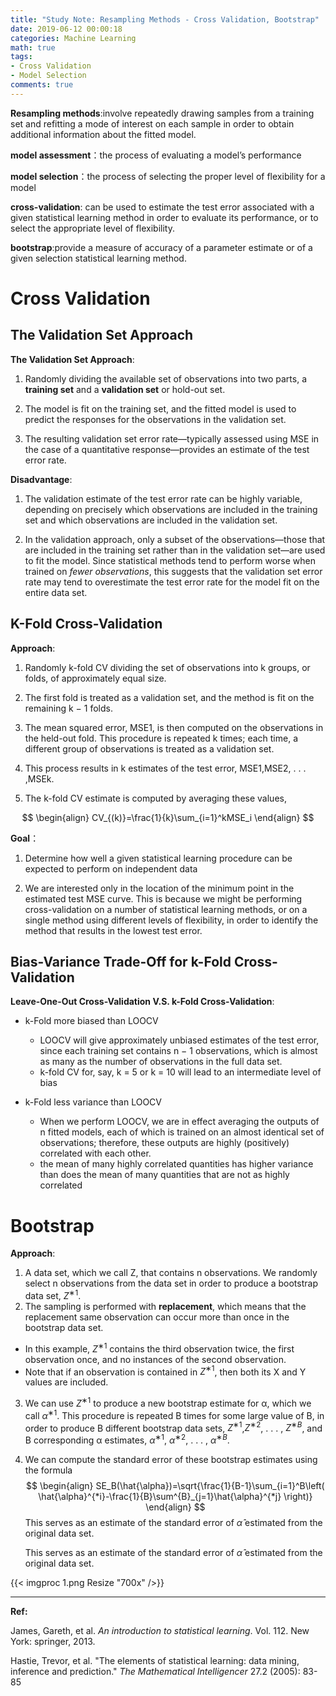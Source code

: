 ```yaml
---
title: "Study Note: Resampling Methods - Cross Validation, Bootstrap"
date: 2019-06-12 00:00:18
categories: Machine Learning
math: true
tags:
- Cross Validation
- Model Selection
comments: true
---
```



**Resampling methods**:involve repeatedly drawing samples from a training set and refitting a mode of interest on each sample in order to obtain additional information about the fitted model.

**model assessment**：the process of evaluating a model’s performance

**model selection**：the process of selecting the proper level of flexibility for a model

**cross-validation**: can be used to estimate the test error associated with a given statistical learning method in order to evaluate its performance, or to select the appropriate level of flexibility.

**bootstrap**:provide a measure of accuracy of a parameter estimate or of a given selection statistical learning method.

<!--more-->

# Cross Validation

## The Validation Set Approach
**The Validation Set Approach**:

1. Randomly dividing the available set of observations into two parts, a **training set** and a **validation set** or hold-out set. 

2. The model is fit on the training set, and the fitted model is used to predict the responses for the observations in the validation set. 

3. The resulting validation set error rate—typically assessed using MSE in the case of a quantitative response—provides an estimate of the test error rate.

**Disadvantage**:

1. The validation estimate of the test error rate can be highly variable, depending on precisely which observations are included in the training set and which observations are included in the validation set.

2. In the validation approach, only a subset of the observations—those
that are included in the training set rather than in the validation
set—are used to fit the model. Since statistical methods tend to perform
worse when trained on *fewer observations*, this suggests that the
validation set error rate may tend to overestimate the test error rate
for the model fit on the entire data set.

## K-Fold Cross-Validation

**Approach**:

1. Randomly k-fold CV dividing the set of observations into k groups, or folds, of approximately equal size. 

2. The first fold is treated as a validation set, and the method is fit on the remaining k − 1 folds. 

3. The mean squared error, MSE1, is then computed on the observations in the held-out fold. This procedure is repeated k times; each time, a different group of observations is treated as a validation set. 

4. This process results in k estimates of the test error, MSE1,MSE2, . . . ,MSEk. 

5. The k-fold CV estimate is computed by averaging these values,

$$
\begin{align}
CV_{(k)}=\frac{1}{k}\sum_{i=1}^kMSE_i
\end{align}
$$

**Goal**：

1. Determine how well a given statistical learning procedure can be expected to perform on independent data

2. We are interested only in the location of the minimum point in the estimated test MSE curve. This is because we
might be performing cross-validation on a number of statistical learning
methods, or on a single method using different levels of flexibility, in order
to identify the method that results in the lowest test error.

## Bias-Variance Trade-Off for k-Fold Cross-Validation

**Leave-One-Out Cross-Validation V.S. k-Fold Cross-Validation**:
- k-Fold more biased than LOOCV
 	- LOOCV will give approximately unbiased estimates of the test error, since each training set contains n − 1 observations, which is almost as many as the number of observations in the full data set.
	 - k-fold CV for, say, k = 5 or k = 10 will lead to an intermediate level of bias

- k-Fold less variance than LOOCV
	 - When we perform LOOCV, we are in effect averaging the outputs of n fitted models, each of which is trained on an almost identical set of observations; therefore, these outputs are highly (positively) correlated with each other.
	 - the mean of many highly correlated quantities has higher variance than does the mean of many quantities that are not as highly correlated





# Bootstrap

**Approach**:

1. A data set, which we call Z, that contains n observations. We randomly select n observations from the data set in order to produce a bootstrap data set, $Z^{∗1}$. 
2. The sampling is performed with **replacement**, which means that the replacement same observation can occur more than once in the bootstrap data set. 

- In this example, $Z^{∗1}$ contains the third observation twice, the first observation once, and no instances of the second observation. 
- Note that if an observation is contained in $Z^{∗1}$, then both its X and Y values are included. 

3. We can use $Z^{∗1}$ to produce a new bootstrap estimate for α, which we call $\alpha^{∗1}$. This procedure is repeated B times for some large value of B, in order to produce B different bootstrap data sets, $Z^{∗1}$,$Z^{∗2}$, . . . , $Z^{∗B}$, and B corresponding α estimates, $\alpha^{∗1}$, $\alpha^{∗2}$, . . . , $\alpha^{∗B}$. 

4. We can compute the standard error of these bootstrap estimates using the formula
   $$
   \begin{align}
   SE_B(\hat{\alpha})=\sqrt{\frac{1}{B-1}\sum_{i=1}^B\left( \hat{\alpha}^{*i}-\frac{1}{B}\sum^{B}_{j=1}\hat{\alpha}^{*j} \right)}
   \end{align}
   $$
   This serves as an estimate of the standard error of $\hat{\alpha}$ estimated from the original data set.

   This serves as an estimate of the standard error of $\hat{\alpha}$ estimated from the original data set.

{{< imgproc 1.png Resize "700x" />}}





------

**Ref:**

James, Gareth, et al. *An introduction to statistical learning*. Vol. 112. New York: springer, 2013.

Hastie, Trevor, et al. "The elements of statistical learning: data mining, inference and prediction." *The Mathematical Intelligencer* 27.2 (2005): 83-85